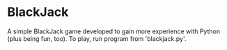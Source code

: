 # BlackJack
A simple BlackJack game developed to gain more experience with Python (plus being fun, too).
To play, run program from 'blackjack.py'.
